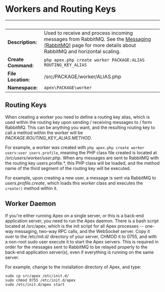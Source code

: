 
# Workers and Routing Keys

&nbsp; | &nbsp;
------------- |-------------
**Description:** | Used to receive and process incoming messages from RabbitMQ.  See the [Messaging (RabbitMQ)](../messaging.md) page for more details about RabbitMQ and horizontal scaling.
**Create Command:** | `php apex.php create worker PACKAGE:ALIAS ROUTING_KEY_ALIAS`
**File Location:** | /src/PACKAGE/worker/ALIAS.php
**Namespace:** | `apex\PACKAGE\worker`


## Routing Keys

When creating a worker you need to define a routing key alias, which is used within the routing key upon sending / receiving messages to / form RabbitMQ.  This can 
be anything you want, and the resulting routing key to call a method within the worker will be *PACKAGE.ROUTING_KEY_ALIAS.METHOD*.  

For example, a worker was created with `php apex.php create worker users:user users.profile`, meaning the PHP class file created 
is located at */src/users/worker/user.php*.  When any messages are sent to RabbitMQ with the routing key users.profile.*, this PHP class will be loaded, and the 
method name of the third segment of the routing key will be executed.

For example, upon creating a new user, a message is sent via RabbitMQ to *users.profile.create*, which loads this worker class and executes the 
`create()` method within it.  


## Worker Daemon

If you're either running Apex on a single server, or this is a back-end application server, you need to run the Apex daemon.  There is a bash script located at /src/apex, which is 
the init script for all Apex processes -- one-way messaging, two-way RPC calls, and the WebSocket server.  Copy it over to the /etc/init.d/ directory of your server, CHMOD it to 0755, and with a non-root sudo user execute it to start the 
Apex servers.  This is required in order for the messages sent to RabbitMQ to be relayed properly to the back-end application server(s), even if everything is running on the same server.

For example, change to the installation directory of Apex, and type:

~~~
sudo cp src/apex /etc/init.d/
sudo chmod 0755 /etc/init.d/apex
sudo /etc/init.d/apex start
~~~



